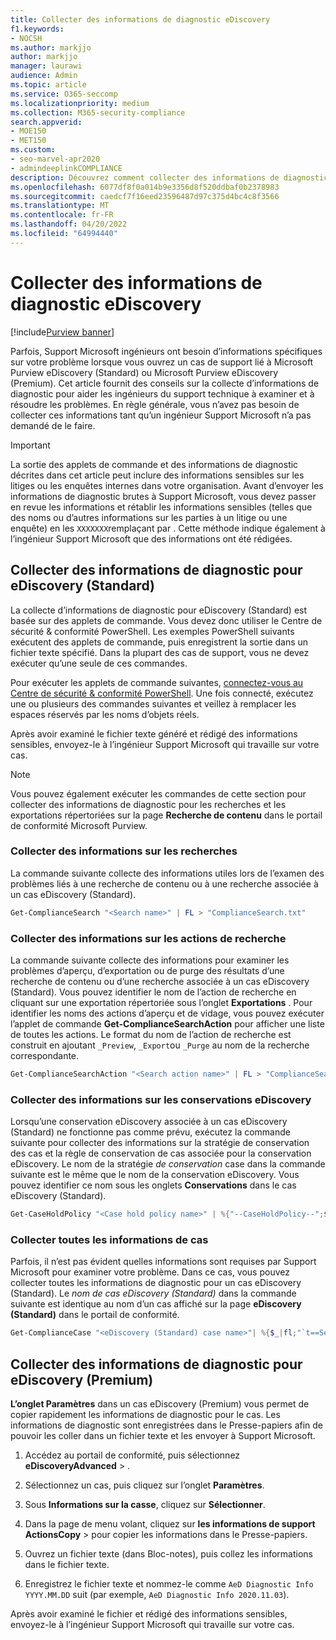 ```yaml
---
title: Collecter des informations de diagnostic eDiscovery
f1.keywords:
- NOCSH
ms.author: markjjo
author: markjjo
manager: laurawi
audience: Admin
ms.topic: article
ms.service: O365-seccomp
ms.localizationpriority: medium
ms.collection: M365-security-compliance
search.appverid:
- MOE150
- MET150
ms.custom:
- seo-marvel-apr2020
- admindeeplinkCOMPLIANCE
description: Découvrez comment collecter des informations de diagnostic eDiscovery pour un cas Support Microsoft.
ms.openlocfilehash: 6077df8f0a014b9e3356d8f520ddbaf0b2378983
ms.sourcegitcommit: caedcf7f16eed23596487d97c375d4bc4c8f3566
ms.translationtype: MT
ms.contentlocale: fr-FR
ms.lasthandoff: 04/20/2022
ms.locfileid: "64994440"
---
```

# <a name="collect-ediscovery-diagnostic-information"></a>Collecter des informations de diagnostic eDiscovery

[!include[Purview banner](../includes/purview-rebrand-banner.md)]

Parfois, Support Microsoft ingénieurs ont besoin d’informations spécifiques sur votre problème lorsque vous ouvrez un cas de support lié à Microsoft Purview eDiscovery (Standard) ou Microsoft Purview eDiscovery (Premium). Cet article fournit des conseils sur la collecte d’informations de diagnostic pour aider les ingénieurs du support technique à examiner et à résoudre les problèmes. En règle générale, vous n’avez pas besoin de collecter ces informations tant qu’un ingénieur Support Microsoft n’a pas demandé de le faire.

> [!IMPORTANT]
> La sortie des applets de commande et des informations de diagnostic décrites dans cet article peut inclure des informations sensibles sur les litiges ou les enquêtes internes dans votre organisation. Avant d’envoyer les informations de diagnostic brutes à Support Microsoft, vous devez passer en revue les informations et rétablir les informations sensibles (telles que des noms ou d’autres informations sur les parties à un litige ou une enquête) en les `XXXXXXX`remplaçant par . Cette méthode indique également à l’ingénieur Support Microsoft que des informations ont été rédigées.

## <a name="collect-diagnostic-information-for-ediscovery-standard"></a>Collecter des informations de diagnostic pour eDiscovery (Standard)

La collecte d’informations de diagnostic pour eDiscovery (Standard) est basée sur des applets de commande. Vous devez donc utiliser le Centre de sécurité & conformité PowerShell. Les exemples PowerShell suivants exécutent des applets de commande, puis enregistrent la sortie dans un fichier texte spécifié. Dans la plupart des cas de support, vous ne devez exécuter qu’une seule de ces commandes.

Pour exécuter les applets de commande suivantes, [connectez-vous au Centre de sécurité & conformité PowerShell</span>](/powershell/exchange/connect-to-scc-powershell). Une fois connecté, exécutez une ou plusieurs des commandes suivantes et veillez à remplacer les espaces réservés par les noms d’objets réels.

Après avoir examiné le fichier texte généré et rédigé des informations sensibles, envoyez-le à l’ingénieur Support Microsoft qui travaille sur votre cas.

> [!NOTE]
> Vous pouvez également exécuter les commandes de cette section pour collecter des informations de diagnostic pour les recherches et les exportations répertoriées sur la page **Recherche de contenu** dans le portail de conformité Microsoft Purview.

### <a name="collect-information-about-searches"></a>Collecter des informations sur les recherches

La commande suivante collecte des informations utiles lors de l’examen des problèmes liés à une recherche de contenu ou à une recherche associée à un cas eDiscovery (Standard).

```powershell
Get-ComplianceSearch "<Search name>" | FL > "ComplianceSearch.txt"
```

### <a name="collect-information-about-search-actions"></a>Collecter des informations sur les actions de recherche

La commande suivante collecte des informations pour examiner les problèmes d’aperçu, d’exportation ou de purge des résultats d’une recherche de contenu ou d’une recherche associée à un cas eDiscovery (Standard). Vous pouvez identifier le nom de l’action de recherche en cliquant sur une exportation répertoriée sous l’onglet **Exportations** . Pour identifier les noms des actions d’aperçu et de vidage, vous pouvez exécuter l’applet de commande **Get-ComplianceSearchAction** pour afficher une liste de toutes les actions. Le format du nom de l’action de recherche est construit en ajoutant `_Preview`, `_Export`ou `_Purge` au nom de la recherche correspondante.

```powershell
Get-ComplianceSearchAction "<Search action name>" | FL > "ComplianceSearchAction.txt"
```

### <a name="collect-information-about-ediscovery-holds"></a>Collecter des informations sur les conservations eDiscovery

Lorsqu’une conservation eDiscovery associée à un cas eDiscovery (Standard) ne fonctionne pas comme prévu, exécutez la commande suivante pour collecter des informations sur la stratégie de conservation des cas et la règle de conservation de cas associée pour la conservation eDiscovery. Le nom de la stratégie *de conservation* case dans la commande suivante est le même que le nom de la conservation eDiscovery. Vous pouvez identifier ce nom sous les onglets **Conservations** dans le cas eDiscovery (Standard).

```powershell
Get-CaseHoldPolicy "<Case hold policy name>" | %{"--CaseHoldPolicy--";$_|FL;"--CaseHoldRule--";Get-CaseHoldRule -Policy $_.Name | FL} > "eDiscoveryCaseHold.txt"
```

### <a name="collect-all-case-information"></a>Collecter toutes les informations de cas

Parfois, il n’est pas évident quelles informations sont requises par Support Microsoft pour examiner votre problème. Dans ce cas, vous pouvez collecter toutes les informations de diagnostic pour un cas eDiscovery (Standard). Le *nom de cas eDiscovery (Standard)* dans la commande suivante est identique au nom d’un cas affiché sur la page **eDiscovery (Standard)** dans le portail de conformité.

```powershell
Get-ComplianceCase "<eDiscovery (Standard) case name>"| %{$_|fl;"`t==Searches==";Get-ComplianceSearch -Case $_.Name | FL;"`t==Search Actions==";Get-ComplianceSearchAction -Case $_.Name |FL;"`t==Holds==";Get-CaseHoldPolicy -Case $_.Name | %{$_|FL;"`t`t ==$($_.Name) Rules==";Get-CaseHoldRule -Policy $_.Name | FL}} > "eDiscoveryCase.txt"
```

## <a name="collect-diagnostic-information-for-ediscovery-premium"></a>Collecter des informations de diagnostic pour eDiscovery (Premium)

**L’onglet Paramètres** dans un cas eDiscovery (Premium) vous permet de copier rapidement les informations de diagnostic pour le cas. Les informations de diagnostic sont enregistrées dans le Presse-papiers afin de pouvoir les coller dans un fichier texte et les envoyer à Support Microsoft.

1. Accédez au portail de conformité, puis sélectionnez **eDiscoveryAdvanced** > .<a href="https://go.microsoft.com/fwlink/p/?linkid=2174006" target="_blank"></a>

2. Sélectionnez un cas, puis cliquez sur l’onglet **Paramètres**.

3. Sous **Informations sur la casse**, cliquez sur **Sélectionner**.

4. Dans la page de menu volant, cliquez sur **les informations de support ActionsCopy**  >  pour copier les informations dans le Presse-papiers.

5. Ouvrez un fichier texte (dans Bloc-notes), puis collez les informations dans le fichier texte.

6. Enregistrez le fichier texte et nommez-le comme `AeD Diagnostic Info YYYY.MM.DD` suit (par exemple, `AeD Diagnostic Info 2020.11.03`).

Après avoir examiné le fichier et rédigé des informations sensibles, envoyez-le à l’ingénieur Support Microsoft qui travaille sur votre cas.
